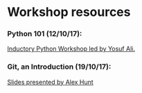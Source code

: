 # Workshop resources

### Python 101 (12/10/17):
[Inductory Python Workshop led by Yosuf Ali.](https://github.com/citytechsoc/python101)

### Git, an Introduction (19/10/17):
[Slides presented by Alex Hunt](https://public.alexhunt.io/presentations/2017-10-19/git-introduction.pdf)
